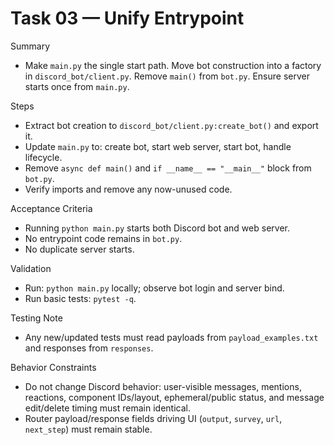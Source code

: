 # Task 03 — Unify Entrypoint

Summary
- Make `main.py` the single start path. Move bot construction into a factory in `discord_bot/client.py`. Remove `main()` from `bot.py`. Ensure server starts once from `main.py`.

Steps
- Extract bot creation to `discord_bot/client.py:create_bot()` and export it.
- Update `main.py` to: create bot, start web server, start bot, handle lifecycle.
- Remove `async def main()` and `if __name__ == "__main__"` block from `bot.py`.
- Verify imports and remove any now-unused code.

Acceptance Criteria
- Running `python main.py` starts both Discord bot and web server.
- No entrypoint code remains in `bot.py`.
- No duplicate server starts.

Validation
- Run: `python main.py` locally; observe bot login and server bind.
- Run basic tests: `pytest -q`.

Testing Note
- Any new/updated tests must read payloads from `payload_examples.txt` and responses from `responses`.

Behavior Constraints
- Do not change Discord behavior: user-visible messages, mentions, reactions, component IDs/layout, ephemeral/public status, and message edit/delete timing must remain identical.
- Router payload/response fields driving UI (`output`, `survey`, `url`, `next_step`) must remain stable.
